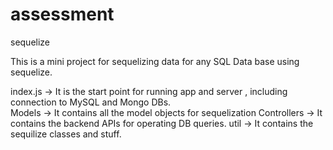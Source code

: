 # assessment
sequelize

This is a mini project for sequelizing data for any SQL Data base using sequelize.

index.js -> It is the start point for running app and server , including connection to MySQL and Mongo DBs.  
Models -> It contains all the model objects for sequelization
Controllers -> It contains the backend APIs for operating DB queries.
util -> It contains the sequilize classes and stuff.
